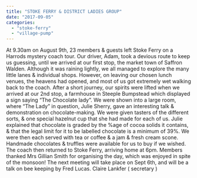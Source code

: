 ```yaml
---
title: "STOKE FERRY & DISTRICT LADIES GROUP"
date: "2017-09-05"
categories: 
  - "stoke-ferry"
  - "village-pump"
---
```


At 9.30am on August 9th, 23 members & guests left Stoke Ferry on a Harrods mystery coach tour. Our driver, Adam, took a devious route to keep us guessing, until we arrived at our first stop, the market town of Saffron Walden. Although it was raining lightly, we all managed to explore the many little lanes & individual shops. However, on leaving our chosen lunch venues, the heavens had opened, and most of us got extremely wet walking back to the coach. After a short journey, our spirits were lifted when we arrived at our 2nd stop, a farmhouse in Steeple Bumpstead which displayed a sign saying “The Chocolate lady”. We were shown into a large room, where “The Lady” in question, Julie Sherry, gave an interesting talk & demonstration on chocolate-making. We were given tasters of the different sorts, & one special hazelnut cup that she had made for each of us. Julie explained that chocolate is graded by the %age of cocoa solids it contains, & that the legal limit for it to be labelled chocolate is a minimum of 39%. We were then each served with tea or coffee & a jam & fresh cream scone. Handmade chocolates & truffles were available for us to buy if we wished. The coach then returned to Stoke Ferry, arriving home at 6pm. Members thanked Mrs Gillian Smith for organising the day, which was enjoyed in spite of the monsoon! The next meeting will take place on Sept 6th, and will be a talk on bee keeping by Fred Lucas. Claire Lankfer ( secretary )
